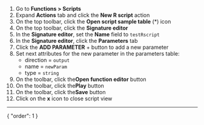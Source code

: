 1. Go to **Functions > Scripts**
2. Expand **Actions** tab and click the **New R script** action
3. On the top toolbar, click the **Open script sample table** (\*) icon
4. On the top toolbar, click the **Signature editor**
5. In the **Signature editor**, set the **Name** field to `testRscript`
6. In the **Signature editor**, click the **Parameters** tab
7. Click the **ADD PARAMETER** + button to add a new parameter
8. Set next attributes for the new parameter in the parameters table:
    - direction = `output`
    - name = `newParam`
    - type = `string`
9. On the toolbar, click the**Open function editor** button
10. On the toolbar, click the**Play** button
11. On the toolbar, click the**Save** button
12. Click on the **x** icon to close script view
---
{
  "order": 1
}